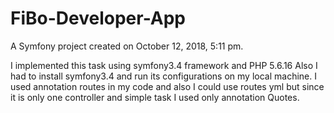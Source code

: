 FiBo-Developer-App
==================

A Symfony project created on October 12, 2018, 5:11 pm.

I implemented this task using symfony3.4 framework and PHP 5.6.16
Also I had to install symfony3.4 and run its configurations on my local machine.
I used annotation routes in my code and also I could use routes yml but since it is only one controller and simple task I used only
annotation Quotes.